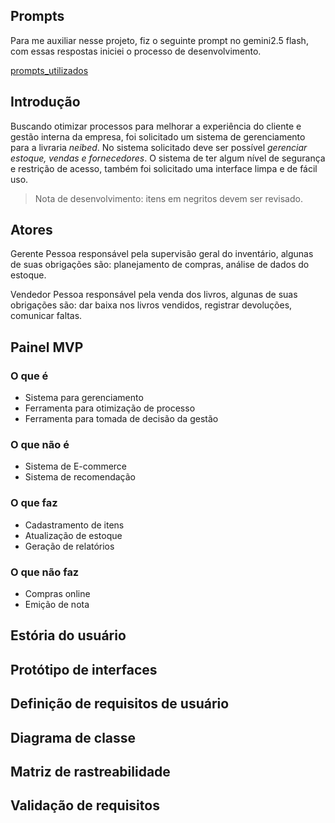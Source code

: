## Prompts  

Para me auxiliar nesse projeto, fiz o seguinte prompt no gemini2.5 flash, com essas respostas iniciei o processo de desenvolvimento. 

[prompts_utilizados](./prompts.md)

## Introdução 

Buscando otimizar processos para melhorar a experiência do cliente e gestão interna da empresa, foi solicitado um sistema de gerenciamento para a livraria *neibed*. No sistema solicitado deve ser possível *gerenciar estoque, vendas e fornecedores*. O sistema de ter algum nível de segurança e restrição de acesso, também foi solicitado uma interface limpa e de fácil uso. 

> Nota de desenvolvimento: itens em negritos devem ser revisado.

## Atores 

Gerente 
    Pessoa responsável pela supervisão geral do inventário, algunas de suas obrigações são: planejamento de compras, análise de dados do estoque.

Vendedor 
    Pessoa responsável pela venda dos livros, algunas de suas obrigações são: dar baixa nos livros vendidos, registrar devoluções, comunicar faltas.

## Painel MVP


### O que é 

- Sistema para gerenciamento 
- Ferramenta para otimização de processo 
- Ferramenta para tomada de decisão da gestão

### O que não é 

- Sistema de E-commerce 
- Sistema de recomendação  

### O que faz

- Cadastramento de itens 
- Atualização de estoque 
- Geração de relatórios 

### O que não faz 

- Compras online
- Emição de nota

## Estória do usuário 

## Protótipo de interfaces 

## Definição de requisitos de usuário 

## Diagrama de classe

## Matriz de rastreabilidade 

## Validação de requisitos 
